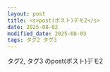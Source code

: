 ```yaml
---
layout: post
title: <s>post(ポスト)デモ2</s>
date: 2025-08-02
modified_date: 2025-08-03
tags: タグ2 タグ3
---
```


タグ2, タグ3 のpost(ポスト)デモ2

